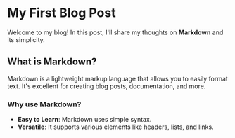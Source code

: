 # My First Blog Post

Welcome to my blog! In this post, I'll share my thoughts on **Markdown** and its simplicity.

## What is Markdown?

Markdown is a lightweight markup language that allows you to easily format text. It's excellent for creating blog posts, documentation, and more.

### Why use Markdown?

- **Easy to Learn**: Markdown uses simple syntax.
- **Versatile**: It supports various elements like headers, lists, and links.
